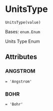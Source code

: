 # UnitsType

<span id="undefined" />

`UnitsType(value)`

Bases: `enum.Enum`

Units Type Enum

## Attributes

<span id="undefined" />

### ANGSTROM

`= 'Angstrom'`

<span id="undefined" />

### BOHR

`= 'Bohr'`
